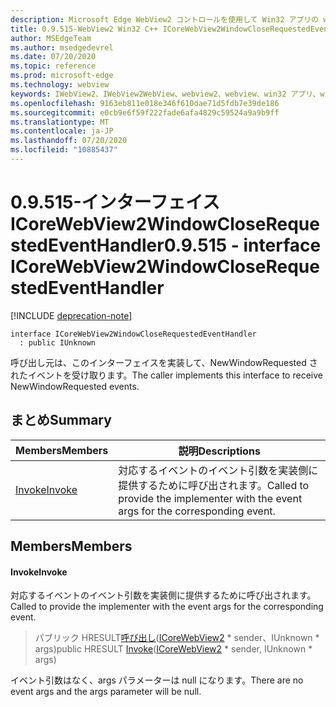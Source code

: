 ```yaml
---
description: Microsoft Edge WebView2 コントロールを使用して Win32 アプリの web コンテンツをホストする
title: 0.9.515-WebView2 Win32 C++ ICoreWebView2WindowCloseRequestedEventHandler
author: MSEdgeTeam
ms.author: msedgedevrel
ms.date: 07/20/2020
ms.topic: reference
ms.prod: microsoft-edge
ms.technology: webview
keywords: IWebView2、IWebView2WebView、webview2、webview、win32 アプリ、win32、edge、ICoreWebView2、ICoreWebView2Controller、browser control、edge html
ms.openlocfilehash: 9163eb811e018e346f610dae71d5fdb7e39de186
ms.sourcegitcommit: e0cb9e6f59f222fade6afa4829c59524a9a9b9ff
ms.translationtype: MT
ms.contentlocale: ja-JP
ms.lasthandoff: 07/20/2020
ms.locfileid: "10885437"
---
```

# <span data-ttu-id="dc377-104">0.9.515-インターフェイス ICoreWebView2WindowCloseRequestedEventHandler</span><span class="sxs-lookup"><span data-stu-id="dc377-104">0.9.515 - interface ICoreWebView2WindowCloseRequestedEventHandler</span></span> 

[!INCLUDE [deprecation-note](../../includes/deprecation-note.md)]

```
interface ICoreWebView2WindowCloseRequestedEventHandler
  : public IUnknown
```

<span data-ttu-id="dc377-105">呼び出し元は、このインターフェイスを実装して、NewWindowRequested されたイベントを受け取ります。</span><span class="sxs-lookup"><span data-stu-id="dc377-105">The caller implements this interface to receive NewWindowRequested events.</span></span>

## <span data-ttu-id="dc377-106">まとめ</span><span class="sxs-lookup"><span data-stu-id="dc377-106">Summary</span></span>

 <span data-ttu-id="dc377-107">Members</span><span class="sxs-lookup"><span data-stu-id="dc377-107">Members</span></span>                        | <span data-ttu-id="dc377-108">説明</span><span class="sxs-lookup"><span data-stu-id="dc377-108">Descriptions</span></span>
--------------------------------|---------------------------------------------
[<span data-ttu-id="dc377-109">Invoke</span><span class="sxs-lookup"><span data-stu-id="dc377-109">Invoke</span></span>](#invoke) | <span data-ttu-id="dc377-110">対応するイベントのイベント引数を実装側に提供するために呼び出されます。</span><span class="sxs-lookup"><span data-stu-id="dc377-110">Called to provide the implementer with the event args for the corresponding event.</span></span>

## <span data-ttu-id="dc377-111">Members</span><span class="sxs-lookup"><span data-stu-id="dc377-111">Members</span></span>

#### <span data-ttu-id="dc377-112">Invoke</span><span class="sxs-lookup"><span data-stu-id="dc377-112">Invoke</span></span> 

<span data-ttu-id="dc377-113">対応するイベントのイベント引数を実装側に提供するために呼び出されます。</span><span class="sxs-lookup"><span data-stu-id="dc377-113">Called to provide the implementer with the event args for the corresponding event.</span></span>

> <span data-ttu-id="dc377-114">パブリック HRESULT[呼び出し](#invoke)([ICoreWebView2](icorewebview2.md) \* sender、IUnknown \* args)</span><span class="sxs-lookup"><span data-stu-id="dc377-114">public HRESULT [Invoke](#invoke)([ICoreWebView2](icorewebview2.md) \* sender, IUnknown \* args)</span></span>

<span data-ttu-id="dc377-115">イベント引数はなく、args パラメーターは null になります。</span><span class="sxs-lookup"><span data-stu-id="dc377-115">There are no event args and the args parameter will be null.</span></span>

